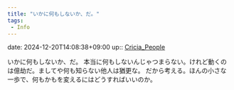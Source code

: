 ```yaml
---
title: "いかに何もしないか、だ。"
tags:
 - Info
---
```


date: 2024-12-20T14:08:38+09:00
up:: [Cricia_People](../Bar/Novel/Nacaria/Cricia_People.md)

いかに何もしないか、だ。
本当に何もしないんじゃつまらない。けれど動くのは億劫だ。ましてや何も知らない他人は猶更な。
だから考える。ほんの小さな一歩で、何もかもを変えるにはどうすればいいのか。